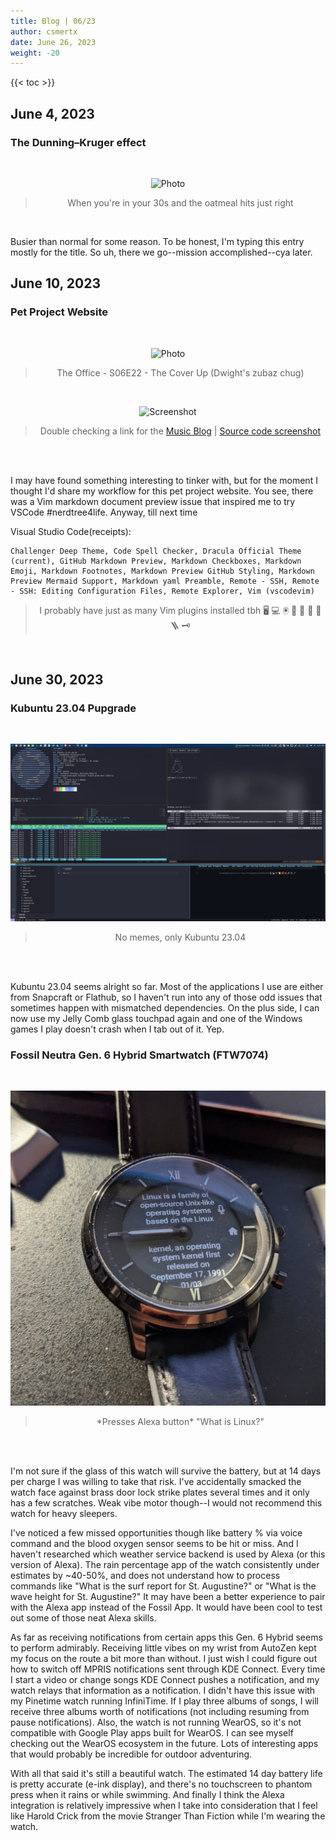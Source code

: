 ```yaml
---
title: Blog | 06/23
author: csmertx
date: June 26, 2023
weight: -20
---
```


<!--more-->

{{< toc >}}

## June 4, 2023
### The Dunning–Kruger effect

<br />
<div style="text-align: center;">

![Photo](https://i.imgur.com/amUE0oF.gif "Martin Starr eating a bowl of Count Chocula cereal as Bill Haverchuck in the cult classic TV show Freaks and Geeks")
> When you're in your 30s and the oatmeal hits just right
</div><br />

Busier than normal for some reason. To be honest, I'm typing this entry mostly for the title. So uh, there we go--mission accomplished--cya later.

## June 10, 2023
### Pet Project Website

<br />
<div style="text-align: center;">

![Photo](https://i.imgur.com/mOEapbl.gif "The Office - The Office - S06E22 - The Cover Up
...
Rainn Wilson's Dwight Schrute at his desk and chugging a DIY protein shake")
> The Office - S06E22 - The Cover Up (Dwight's zubaz chug)

<br />

![Screenshot](/Blog/daynight/2023/images/Screenshot_20230610_204303.png "
Software - Visual Studio Code (website .deb package)
Operating Sytem - Kubuntu 22.04.2 LTS
Linux Kernel - 5.19.0-35
Hardware - ThinkCentre E73
CPU - i7-4770
GPU - Quadro K620
RAM - 16GB
HDD - 10.5TB
Uptime - 2 days, 20 hours, 16 mins
UPS - 60 mins (WiFi - 3 hours)
Packages - 4273 (dpkg), 19 (flatpak), 26 (snap)
Terminal - tmux (Yakuake)
Shell - Bash
Music Player - Stawberry
...
Am I the first nerd to work in his server/router UPS uptime into the alt text of a screenshot? Perhaps...
")

> Double checking a link for the [Music Blog](/Blog/music/2023/0123) | [Source code screenshot](/Blog/daynight/2023/images/Screenshot_20230610_214006.png)

<br />

</div><br />

I may have found something interesting to tinker with, but for the moment I thought I'd share my workflow for this pet project website. You see, there was a Vim markdown document preview issue that inspired me to try VSCode #nerdtree4life. Anyway, till next time

Visual Studio Code(receipts):

```
Challenger Deep Theme, Code Spell Checker, Dracula Official Theme (current), GitHub Markdown Preview, Markdown Checkboxes, Markdown Emoji, Markdown Footnotes, Markdown Preview GitHub Styling, Markdown Preview Mermaid Support, Markdown yaml Preamble, Remote - SSH, Remote - SSH: Editing Configuration Files, Remote Explorer, Vim (vscodevim)
```

<center>

> I probably have just as many Vim plugins installed tbh 🖥️ 💻 🖲️ 📜 🧲 🧰 🔗 🪜 🗝️ 

</center>

<br />

## June 30, 2023
### Kubuntu 23.04 Pupgrade

<br />
<div style="text-align: center;">

![Photo](/Blog/daynight/2023/images/Screenshot_20230630_162144.png "Screenshot of Yakuake running Tmux with panes displaying Neofetch, bmotd, htop, and Nethogs")
> No memes, only Kubuntu 23.04

<br />

</div><br />

Kubuntu 23.04 seems alright so far. Most of the applications I use are either from Snapcraft or Flathub, so I haven't run into any of those odd issues that sometimes happen with mismatched dependencies. On the plus side, I can now use my Jelly Comb glass touchpad again and one of the Windows games I play doesn't crash when I tab out of it. Yep.

### Fossil Neutra Gen. 6 Hybrid Smartwatch (FTW7074)

<br />
<div style="text-align: center;">

![Photo](/Blog/daynight/2023/images/fossil_neutra_gen6_hybrid_2023_06_30.jpg "Fossil Neutra Gen. 6 Hybrid smartwatch displaying Alex results for 'What is Linux?'")
> \*Presses Alexa button\* "What is Linux?"

<br />

</div><br />

I'm not sure if the glass of this watch will survive the battery, but at 14 days per charge I was willing to take that risk. I've accidentally smacked the watch face against brass door lock strike plates several times and it only has a few scratches. Weak vibe motor though--I would not recommend this watch for heavy sleepers.

I've noticed a few missed opportunities though like battery % via voice command and the blood oxygen sensor seems to be hit or miss. And I haven't researched which weather service backend is used by Alexa (or this version of Alexa). The rain percentage app of the watch consistently under estimates by ~40-50%, and does not understand how to process commands like "What is the surf report for St. Augustine?" or "What is the wave height for St. Augustine?" It may have been a better experience to pair with the Alexa app instead of the Fossil App. It would have been cool to test out some of those neat Alexa skills.

As far as receiving notifications from certain apps this Gen. 6 Hybrid seems to perform admirably. Receiving little vibes on my wrist from AutoZen kept my focus on the route a bit more than without. I just wish I could figure out how to switch off MPRIS notifications sent through KDE Connect. Every time I start a video or change songs KDE Connect pushes a notification, and my watch relays that information as a notification. I didn't have this issue with my Pinetime watch running InfiniTime. If I play three albums of songs, I will receive three albums worth of notifications (not including resuming from pause notifications). Also, the watch is not running WearOS, so it's not compatible with Google Play apps built for WearOS. I can see myself checking out the WearOS ecosystem in the future. Lots of interesting apps that would probably be incredible for outdoor adventuring.

With all that said it's still a beautiful watch. The estimated 14 day battery life is pretty accurate (e-ink display), and there's no touchscreen to phantom press when it rains or while swimming. And finally I think the Alexa integration is relatively impressive when I take into consideration that I feel like Harold Crick from the movie Stranger Than Fiction while I'm wearing the watch.